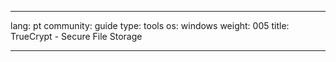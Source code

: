 

---

lang: pt
community: guide
type: tools
os: windows
weight: 005
title: TrueCrypt - Secure File Storage

---

<stub>

